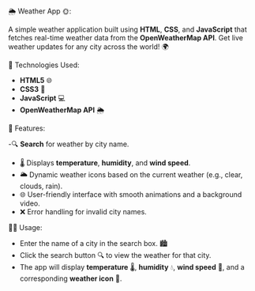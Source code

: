 🌦️ Weather App 🌞:

  A simple weather application built using **HTML**, **CSS**, and **JavaScript** that fetches real-time weather data from the **OpenWeatherMap API**. 
  Get live weather updates for any city across the world! 🌍

🔧 Technologies Used:

  - **HTML5** 🌐
  - **CSS3** 🎨
  - **JavaScript** 💻
  - **OpenWeatherMap API** 🌦️

🚀 Features:

  -🔍 **Search** for weather by city name.
  - 🌡️ Displays **temperature**, **humidity**, and **wind speed**.
  - 🌥️ Dynamic weather icons based on the current weather (e.g., clear, clouds, rain).
  - 🌐 User-friendly interface with smooth animations and a background video.
  - ❌ Error handling for invalid city names.

🧑‍💻 Usage:

  - Enter the name of a city in the search box. 🏙️
  - Click the search button 🔍 to view the weather for that city.
  - The app will display **temperature** 🌡️, **humidity** 💧, **wind speed** 💨, and a corresponding **weather icon** 🌈.
